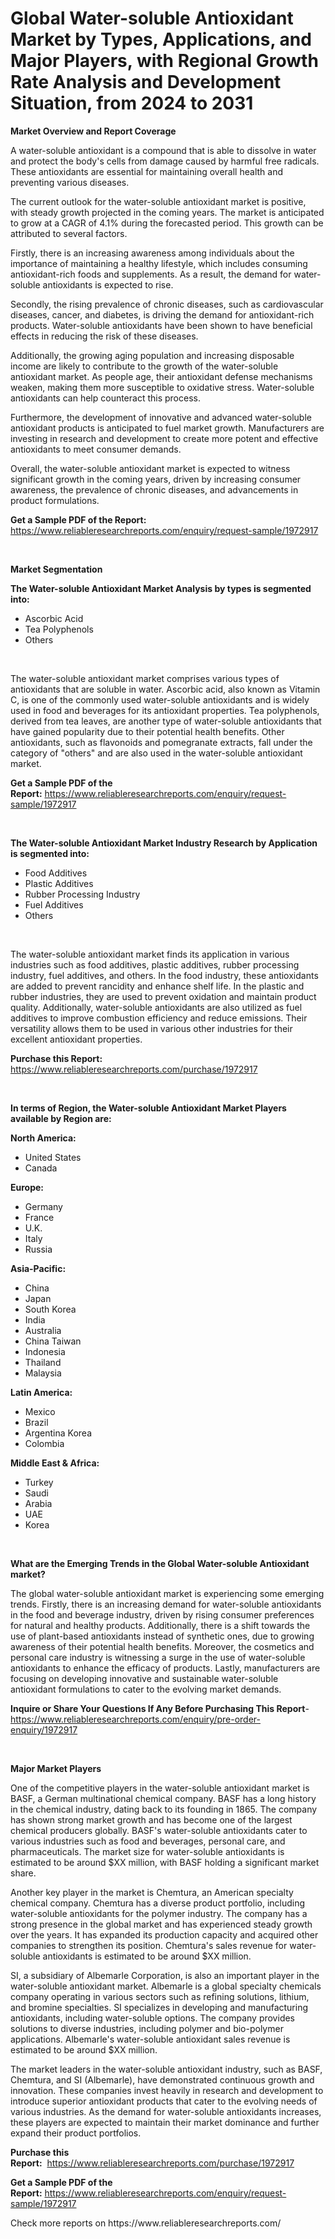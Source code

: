 <p><h1>Global Water-soluble Antioxidant Market by Types, Applications, and Major Players, with Regional Growth Rate Analysis and Development Situation, from 2024 to 2031</h1></p><p><strong>Market Overview and Report Coverage</strong></p>
<p><p>A water-soluble antioxidant is a compound that is able to dissolve in water and protect the body's cells from damage caused by harmful free radicals. These antioxidants are essential for maintaining overall health and preventing various diseases.</p><p>The current outlook for the water-soluble antioxidant market is positive, with steady growth projected in the coming years. The market is anticipated to grow at a CAGR of 4.1% during the forecasted period. This growth can be attributed to several factors.</p><p>Firstly, there is an increasing awareness among individuals about the importance of maintaining a healthy lifestyle, which includes consuming antioxidant-rich foods and supplements. As a result, the demand for water-soluble antioxidants is expected to rise.</p><p>Secondly, the rising prevalence of chronic diseases, such as cardiovascular diseases, cancer, and diabetes, is driving the demand for antioxidant-rich products. Water-soluble antioxidants have been shown to have beneficial effects in reducing the risk of these diseases.</p><p>Additionally, the growing aging population and increasing disposable income are likely to contribute to the growth of the water-soluble antioxidant market. As people age, their antioxidant defense mechanisms weaken, making them more susceptible to oxidative stress. Water-soluble antioxidants can help counteract this process.</p><p>Furthermore, the development of innovative and advanced water-soluble antioxidant products is anticipated to fuel market growth. Manufacturers are investing in research and development to create more potent and effective antioxidants to meet consumer demands.</p><p>Overall, the water-soluble antioxidant market is expected to witness significant growth in the coming years, driven by increasing consumer awareness, the prevalence of chronic diseases, and advancements in product formulations.</p></p>
<p><strong>Get a Sample PDF of the Report:</strong> <a href="https://www.reliableresearchreports.com/enquiry/request-sample/1972917">https://www.reliableresearchreports.com/enquiry/request-sample/1972917</a></p>
<p>&nbsp;</p>
<p><strong>Market Segmentation</strong></p>
<p><strong>The Water-soluble Antioxidant Market Analysis by types is segmented into:</strong></p>
<p><ul><li>Ascorbic Acid</li><li>Tea Polyphenols</li><li>Others</li></ul></p>
<p>&nbsp;</p>
<p><p>The water-soluble antioxidant market comprises various types of antioxidants that are soluble in water. Ascorbic acid, also known as Vitamin C, is one of the commonly used water-soluble antioxidants and is widely used in food and beverages for its antioxidant properties. Tea polyphenols, derived from tea leaves, are another type of water-soluble antioxidants that have gained popularity due to their potential health benefits. Other antioxidants, such as flavonoids and pomegranate extracts, fall under the category of "others" and are also used in the water-soluble antioxidant market.</p></p>
<p><strong>Get a Sample PDF of the Report:</strong>&nbsp;<a href="https://www.reliableresearchreports.com/enquiry/request-sample/1972917">https://www.reliableresearchreports.com/enquiry/request-sample/1972917</a></p>
<p>&nbsp;</p>
<p><strong>The Water-soluble Antioxidant Market Industry Research by Application is segmented into:</strong></p>
<p><ul><li>Food Additives</li><li>Plastic Additives</li><li>Rubber Processing Industry</li><li>Fuel Additives</li><li>Others</li></ul></p>
<p>&nbsp;</p>
<p><p>The water-soluble antioxidant market finds its application in various industries such as food additives, plastic additives, rubber processing industry, fuel additives, and others. In the food industry, these antioxidants are added to prevent rancidity and enhance shelf life. In the plastic and rubber industries, they are used to prevent oxidation and maintain product quality. Additionally, water-soluble antioxidants are also utilized as fuel additives to improve combustion efficiency and reduce emissions. Their versatility allows them to be used in various other industries for their excellent antioxidant properties.</p></p>
<p><strong>Purchase this Report:</strong>&nbsp; <a href="https://www.reliableresearchreports.com/purchase/1972917">https://www.reliableresearchreports.com/purchase/1972917</a></p>
<p>&nbsp;</p>
<p><strong>In terms of Region, the Water-soluble Antioxidant Market Players available by Region are:</strong></p>
<p>
    <p> <strong> North America: </strong>
        <ul>
            <li>United States</li>
            <li>Canada</li>
        </ul>
        </p> 
    <p> <strong> Europe: </strong>
        <ul>
            <li>Germany</li>
            <li>France</li>
            <li>U.K.</li>
            <li>Italy</li>
            <li>Russia</li>
        </ul>
        </p> 
    <p> <strong> Asia-Pacific: </strong>
        <ul>
            <li>China</li>
            <li>Japan</li>
            <li>South Korea</li>
            <li>India</li>
            <li>Australia</li>
            <li>China Taiwan</li>
            <li>Indonesia</li>
            <li>Thailand</li>
            <li>Malaysia</li>
        </ul>
        </p> 
    <p> <strong> Latin America: </strong>
        <ul>
            <li>Mexico</li>
            <li>Brazil</li>
            <li>Argentina Korea</li>
            <li>Colombia</li>
        </ul>
        </p> 
    <p> <strong> Middle East & Africa: </strong>
        <ul>
            <li>Turkey</li>
            <li>Saudi</li>
            <li>Arabia</li>
            <li>UAE</li>
            <li>Korea</li>
        </ul>
    </p>
    </p>
<p>&nbsp;</p>
<p><strong>What are the Emerging Trends in the Global Water-soluble Antioxidant market?</strong></p>
<p><p>The global water-soluble antioxidant market is experiencing some emerging trends. Firstly, there is an increasing demand for water-soluble antioxidants in the food and beverage industry, driven by rising consumer preferences for natural and healthy products. Additionally, there is a shift towards the use of plant-based antioxidants instead of synthetic ones, due to growing awareness of their potential health benefits. Moreover, the cosmetics and personal care industry is witnessing a surge in the use of water-soluble antioxidants to enhance the efficacy of products. Lastly, manufacturers are focusing on developing innovative and sustainable water-soluble antioxidant formulations to cater to the evolving market demands.</p></p>
<p><strong>Inquire or Share Your Questions If Any Before Purchasing This Report</strong>- <a href="https://www.reliableresearchreports.com/enquiry/pre-order-enquiry/1972917">https://www.reliableresearchreports.com/enquiry/pre-order-enquiry/1972917</a></p>
<p>&nbsp;</p>
<p><strong>Major Market Players</strong></p>
<p><p>One of the competitive players in the water-soluble antioxidant market is BASF, a German multinational chemical company. BASF has a long history in the chemical industry, dating back to its founding in 1865. The company has shown strong market growth and has become one of the largest chemical producers globally. BASF's water-soluble antioxidants cater to various industries such as food and beverages, personal care, and pharmaceuticals. The market size for water-soluble antioxidants is estimated to be around $XX million, with BASF holding a significant market share.</p><p>Another key player in the market is Chemtura, an American specialty chemical company. Chemtura has a diverse product portfolio, including water-soluble antioxidants for the polymer industry. The company has a strong presence in the global market and has experienced steady growth over the years. It has expanded its production capacity and acquired other companies to strengthen its position. Chemtura's sales revenue for water-soluble antioxidants is estimated to be around $XX million.</p><p>SI, a subsidiary of Albemarle Corporation, is also an important player in the water-soluble antioxidant market. Albemarle is a global specialty chemicals company operating in various sectors such as refining solutions, lithium, and bromine specialties. SI specializes in developing and manufacturing antioxidants, including water-soluble options. The company provides solutions to diverse industries, including polymer and bio-polymer applications. Albemarle's water-soluble antioxidant sales revenue is estimated to be around $XX million.</p><p>The market leaders in the water-soluble antioxidant industry, such as BASF, Chemtura, and SI (Albemarle), have demonstrated continuous growth and innovation. These companies invest heavily in research and development to introduce superior antioxidant products that cater to the evolving needs of various industries. As the demand for water-soluble antioxidants increases, these players are expected to maintain their market dominance and further expand their product portfolios.</p></p>
<p><strong>Purchase this Report:</strong>&nbsp;&nbsp;<a href="https://www.reliableresearchreports.com/purchase/1972917">https://www.reliableresearchreports.com/purchase/1972917</a></p>
<p></p>
<p><strong>Get a Sample PDF of the Report:</strong>&nbsp;<a href="https://www.reliableresearchreports.com/enquiry/request-sample/1972917">https://www.reliableresearchreports.com/enquiry/request-sample/1972917</a></p>
<p>Check more reports on https://www.reliableresearchreports.com/</p>